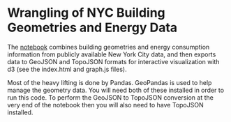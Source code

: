 # Wrangling of NYC Building Geometries and Energy Data

The [notebook](https://github.com/bricof/nyc_bldgenergygeo/blob/master/nyc_bldgenergygeo.ipynb) combines building geometries and energy consumption information from publicly available New York City data, and then exports data to GeoJSON and TopoJSON formats for interactive visualization with d3 (see the index.html and graph.js files).

Most of the heavy lifting is done by Pandas. GeoPandas is used to help manage the geometry data. You will need both of these installed in order to run this code. To perform the GeoJSON to TopoJSON conversion at the very end of the notebook then you will also need to have TopoJSON installed.

